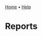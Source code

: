 [Home](https://cityssm.github.io/sunrise-cms/)
•
[Help](https://cityssm.github.io/sunrice-cms/docs/)

# Reports
